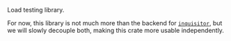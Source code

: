 Load testing library.

For now, this library is not much more than the backend for
[`inquisitor`](https://crates.io/crates/inquisitor), but we will slowly decouple
both, making this crate more usable independently.
